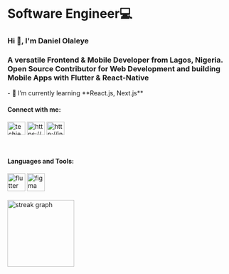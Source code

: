 # Software Engineer💻

<h3 align="left">Hi 👋, I'm Daniel Olaleye</h1>


<!-- Introduction & About-->
<h3 align="left">A versatile Frontend & Mobile Developer from Lagos, Nigeria. Open Source Contributor for Web Development and building Mobile Apps with Flutter & React-Native</h3>
- 🌱 I’m currently learning **React.js, Next.js**



<!-- Social Links-->


<h4 align="left">Connect with me:</h4>
<p align="left">
<a href="https://twitter.com/techiedan_" target="blank"><img align="center" src="https://raw.githubusercontent.com/rahuldkjain/github-profile-readme-generator/master/src/images/icons/Social/twitter.svg" alt="techiedan_" height="30" width="40" /></a>
<a href="https://linkedin.com/in/https://www.linkedin.com/in/daniel-olaleye-16ab7b369/" target="blank"><img align="center" src="https://raw.githubusercontent.com/rahuldkjain/github-profile-readme-generator/master/src/images/icons/Social/linked-in-alt.svg" alt="https://www.linkedin.com/in/daniel-olaleye-16ab7b369/" height="30" width="40" /></a>
<a href="https://instagram.com/http://instagram.com/techiedan_" target="blank">  <img align="center" src="https://raw.githubusercontent.com/rahuldkjain/github-profile-readme-generator/master/src/images/icons/Social/instagram.svg" alt="http://instagram.com/techiedan_" height="30" width="40" /></a>
</p><br><!-- My Skills-->
<h4 align="left">Languages and Tools:</h4>
<div align="left">
  <img src="https://skillicons.dev/icons?i=flutter" height="40" alt="flutter logo" />
  <img src="https://skillicons.dev/icons?i=figma" height="40" alt="figma logo" />
  
</div><br><!--My Streaks-->

<div align="left">
  <img src="https://streak-stats.demolab.com?user=techie-dan&locale=en&mode=daily&theme=dracula&hide_border=false&border_radius=5&order=3" height="150" alt="streak graph"  />
</div>












